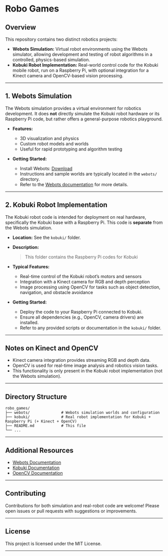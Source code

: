 # Robo Games

## Overview

This repository contains two distinct robotics projects:

- **Webots Simulation:** Virtual robot environments using the Webots simulator, allowing development and testing of robot algorithms in a controlled, physics-based simulation.
- **Kobuki Robot Implementation:** Real-world control code for the Kobuki mobile robot, run on a Raspberry Pi, with optional integration for a Kinect camera and OpenCV-based vision processing.

---

## 1. Webots Simulation

The Webots simulation provides a virtual environment for robotics development. It does **not** directly simulate the Kobuki robot hardware or its Raspberry Pi code, but rather offers a general-purpose robotics playground.

- **Features:**
  - 3D visualization and physics
  - Custom robot models and worlds
  - Useful for rapid prototyping and algorithm testing

- **Getting Started:**
  - Install Webots: [Download](https://cyberbotics.com/#download)
  - Instructions and sample worlds are typically located in the `webots/` directory.
  - Refer to the [Webots documentation](https://cyberbotics.com/doc/guide/index) for more details.

---

## 2. Kobuki Robot Implementation

The Kobuki robot code is intended for deployment on real hardware, specifically the Kobuki base with a Raspberry Pi. This code is **separate** from the Webots simulation.

- **Location:** See the `kobuki/` folder.
- **Description:**  
  > This folder contains the Raspberry Pi codes for Kobuki

- **Typical Features:**
  - Real-time control of the Kobuki robot’s motors and sensors
  - Integration with a Kinect camera for RGB and depth perception
  - Image processing using OpenCV for tasks such as object detection, navigation, and obstacle avoidance

- **Getting Started:**
  - Deploy the code to your Raspberry Pi connected to Kobuki.
  - Ensure all dependencies (e.g., OpenCV, camera drivers) are installed.
  - Refer to any provided scripts or documentation in the `kobuki/` folder.

---

## Notes on Kinect and OpenCV

- Kinect camera integration provides streaming RGB and depth data.
- OpenCV is used for real-time image analysis and robotics vision tasks.
- This functionality is only present in the Kobuki robot implementation (not the Webots simulation).

---

## Directory Structure

```
robo_games/
├── webots/              # Webots simulation worlds and configuration
├── kobuki/              # Real robot implementation for Kobuki + Raspberry Pi (+ Kinect + OpenCV)
├── README.md            # This file
└── ...
```

---

## Additional Resources

- [Webots Documentation](https://cyberbotics.com/doc/guide/index)
- [Kobuki Documentation](https://kobuki.readthedocs.io/_/downloads/en/stable/pdf/)
- [OpenCV Documentation](https://opencv.org/)

---

## Contributing

Contributions for both simulation and real-robot code are welcome! Please open issues or pull requests with suggestions or improvements.

---

## License

This project is licensed under the MIT License.

---

